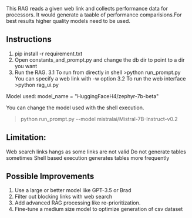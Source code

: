 


This RAG reads a given web link and collects performance data for processors.
It would generate a taable of performance comparisions.For best results higher quality models need to be used.

Instructions
-------------

1. pip install -r requirement.txt
2. Open constants_and_prompt.py and change the db dir to point to a dir you want
3. Run the RAG.
   3.1 To run from directly in shell
        >python run_prompt.py
      You can specify a web link with -w option
   3.2 To run the web interface
        >python rag_ui.py

Model used:
  model_name = "HuggingFaceH4/zephyr-7b-beta"

You can change the model used with the shell execution.
 > python run_prompt.py --model mistralai/Mistral-7B-Instruct-v0.2 

Limitation:
--------------------
Web search links hangs as some links are not valid
Do not generate tables sometimes
Shell based execution generates tables more frequently

Possible Improvements
--------------------------------
1. Use a large or better model like GPT-3.5 or Brad
2. Filter out blocking links with web search
3. Add advanced RAG processing like re-prioritization.
4. Fine-tune a medium size model to optimize generation of csv dataset
